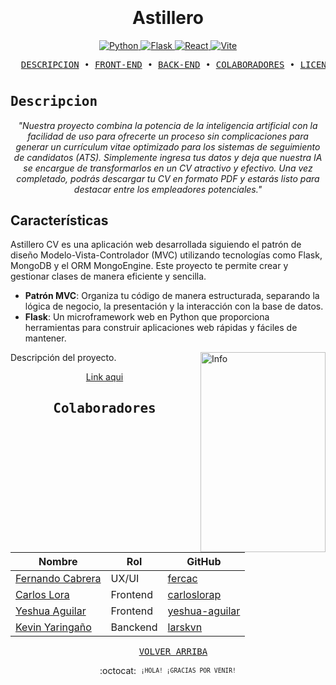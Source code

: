 <h1 align="center">
  <br>
    <a href="https://onli-cv.vercel.app/"></a>
      <br>
      Astillero
  <br>
</h1>

<p align="center">
  <a href="https://www.python.org/">
    <img src="https://img.shields.io/badge/Python-3.x-blue" alt="Python">
  </a>
  <a href="https://flask.palletsprojects.com/">
    <img src="https://img.shields.io/badge/Flask-2.x-green" alt="Flask">
  </a>
  <a href="https://reactjs.org/">
    <img src="https://img.shields.io/badge/React-17.x-blueviolet" alt="React">
  </a>
  <a href="https://vitejs.dev/">
    <img src="https://img.shields.io/badge/Vite-2.x-orange" alt="Vite">
  </a>
</p>


<pre align="center">
  <a href="#descripcion">DESCRIPCION</a> • <a href="#configuracion">FRONT-END</a> • <a href="#dependencias">BACK-END</a> • <a href="#colaboradores">COLABORADORES</a> • <a href="#licencia">LICENCIA</a>
</pre>
<h1>
  <a href="#--------">
    <img alt="" align="right" src="https://badges.pufler.dev/visits/owl4ce/dotfiles?style=flat-square&label=&color=000000&logo=github&logoColor=white&labelColor=000000"/>
  </a>
</h1>


## <samp>Descripcion</samp>
<p align="center"> 
<a name="descripcion"></a>
  <em>"Nuestra proyecto combina la potencia de la inteligencia artificial con la facilidad de uso para ofrecerte un proceso sin complicaciones para generar un currículum vitae optimizado para los sistemas de seguimiento de candidatos (ATS). Simplemente ingresa tus datos y deja que nuestra IA se encargue de transformarlos en un CV atractivo y efectivo. Una vez completado, podrás descargar tu CV en formato PDF y estarás listo para destacar entre los empleadores potenciales."</em>
</p>

## Características

Astillero CV es una aplicación web desarrollada siguiendo el patrón de diseño Modelo-Vista-Controlador (MVC) utilizando tecnologías como Flask, MongoDB y el ORM MongoEngine. Este proyecto te permite crear y gestionar clases de manera eficiente y sencilla.

- **Patrón MVC**: Organiza tu código de manera estructurada, separando la lógica de negocio, la presentación y la interacción con la base de datos.
- **Flask**: Un microframework web en Python que proporciona herramientas para construir aplicaciones web rápidas y fáciles de mantener.

<img src="./res/info.png" align="right"
     alt="Info" width="200" height="320">
     
Descripción del proyecto.

<div align="center">


[Link aqui](https://astillero-cv.vercel.app/)


  
## <samp>Colaboradores</samp>


| Nombre | Rol | GitHub |
|--------|-----|--------|
| [Fernando Cabrera](https://github.com/fercac) | UX/UI | [fercac](https://github.com/espadrine) |
| [Carlos Lora](https://github.com/carloslorap) | Frontend | [carloslorap](https://github.com/lacolaco) |
| [Yeshua Aguilar](https://github.com/yeshua-aguilar) | Frontend | [yeshua-aguilar](https://github.com/espadrine) |
| [Kevin Yaringaño](https://github.com/larskvn) | Banckend | [larskvn](https://github.com/espadrine) |


<pre align="center">
  <a href="#readme">VOLVER ARRIBA</a>
</pre>

:octocat: ‎ <sup><sub><samp>¡HOLA! ¡GRACIAS POR VENIR!</samp></sub></sup> 
